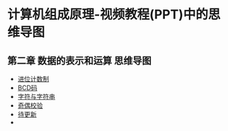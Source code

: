 # 计算机组成原理-视频教程(PPT)中的思维导图
## 第二章 数据的表示和运算 思维导图

+ [进位计数制](CO_1_0_进位计数制.xmind)
+ [BCD码](CO_1_1_BCD码.xmind)
+ [字符与字符串](CO_1_2_字符与字符串.xmind)
+ [奇偶校验](CO_1_3_奇偶校验.xmind)
+ [待更新]()
+ []()

